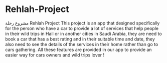 # Rehlah-Project
مشروع رحلة
Rehlah Project
This project is an app that designed specifically for the person who have a car to provide a lot of services that help people in their wild trips in Hail or in another cities in Saudi Arabia, they are need to book a car that has a best rating and in their suitable time and date, they also need to see the details of the services in their home rather than go to cars gathering.
All these features are provided in our app to provide an easier way for cars owners and wild trips lover !
